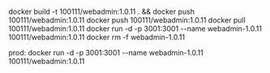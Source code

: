 docker build -t 100111/webadmin:1.0.11 . && docker push 100111/webadmin:1.0.11
docker push 100111/webadmin:1.0.11
docker pull 100111/webadmin:1.0.11
docker run -d -p 3001:3001 --name webadmin-1.0.11 100111/webadmin:1.0.11
docker rm -f webadmin-1.0.11

prod: 
docker run -d -p 3001:3001 --name webadmin-1.0.11 100111/webadmin:1.0.11
